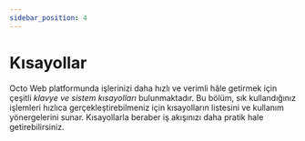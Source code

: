 ```yaml
---
sidebar_position: 4
---
```


# Kısayollar

Octo Web platformunda işlerinizi daha hızlı ve verimli hâle getirmek için çeşitli *klavye ve sistem kısayolları* bulunmaktadır. Bu bölüm, sık kullandığınız işlemleri hızlıca gerçekleştirebilmeniz için kısayolların listesini ve kullanım yönergelerini sunar. Kısayollarla beraber iş akışınızı daha pratik hale getirebilirsiniz.


